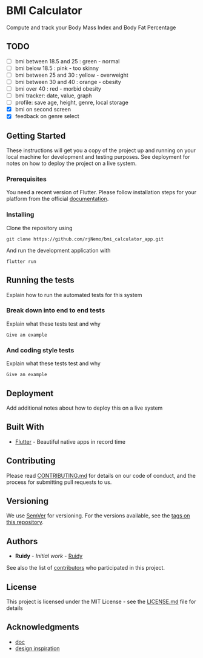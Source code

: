 # BMI Calculator

Compute and track your Body Mass Index and Body Fat Percentage

## TODO

- [ ] bmi between 18.5 and 25 : green - normal
- [ ] bmi below 18.5 : pink - too skinny
- [ ] bmi between 25 and 30 : yellow - overweight
- [ ] bmi between 30 and 40 : orange - obesity
- [ ] bmi over 40 : red - morbid obesity
- [ ] bmi tracker: date, value, graph
- [ ] profile: save age, height, genre, local storage
- [x] bmi on second screen
- [x] feedback on genre select

## Getting Started

These instructions will get you a copy of the project up and running on your local machine for development and testing purposes. See deployment for notes on how to deploy the project on a live system.

### Prerequisites

You need a recent version of Flutter. Please follow installation steps for your platform from the official [documentation](https://flutter.dev/docs/get-started/install).

### Installing

Clone the repository using

```shell
git clone https://github.com/rjNemo/bmi_calculator_app.git
```

And run the development application with

```shell
flutter run
```

## Running the tests

Explain how to run the automated tests for this system

### Break down into end to end tests

Explain what these tests test and why

```shell script
Give an example
```

### And coding style tests

Explain what these tests test and why

```shell script
Give an example
```

## Deployment

Add additional notes about how to deploy this on a live system

## Built With

- [Flutter](https://flutter.dev/) - Beautiful native apps in record time

## Contributing

Please read [CONTRIBUTING.md](CONTRIBUTING.md) for details on our code of conduct, and the process for submitting pull requests to us.

## Versioning

We use [SemVer](http://semver.org/) for versioning. For the versions available, see the [tags on this repository](https://github.com/rjNemo/bmi_calculator_app/tags).

## Authors

- **Ruidy** - _Initial work_ - [Ruidy](https://github.com/rjNemo)

See also the list of [contributors](https://github.com/rjNemo/bmi_calculator_app/contributors) who participated in this project.

## License

This project is licensed under the MIT License - see the [LICENSE.md](LICENSE.md) file for details

## Acknowledgments

- [doc](https://www.santepratique.fr/nutrition/calcul-imc)
- [design inspiration](https://dribbble.com/shots/13913052-DailyUI-004-Calculator)
